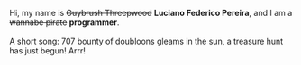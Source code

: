 Hi, my name is ~~Guybrush Threepwood~~ **Luciano Federico Pereira**, and I am a ~~wannabe pirate~~ **programmer**.<br><br>A short song: 707 bounty of doubloons gleams in the sun, a treasure hunt has just begun! Arrr!
